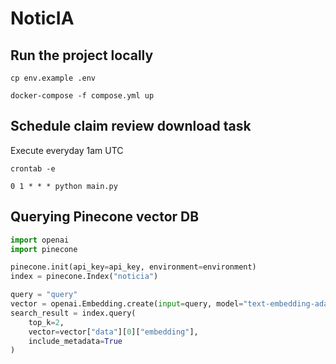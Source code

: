 # NoticIA

## Run the project locally

```shell
cp env.example .env

docker-compose -f compose.yml up
```

## Schedule claim review download task

Execute everyday 1am UTC

```shell
crontab -e

0 1 * * * python main.py
```


## Querying Pinecone vector DB

```python
import openai
import pinecone

pinecone.init(api_key=api_key, environment=environment)
index = pinecone.Index("noticia")

query = "query"
vector = openai.Embedding.create(input=query, model="text-embedding-ada-002")
search_result = index.query(
    top_k=2,
    vector=vector["data"][0]["embedding"],
    include_metadata=True
)
```
